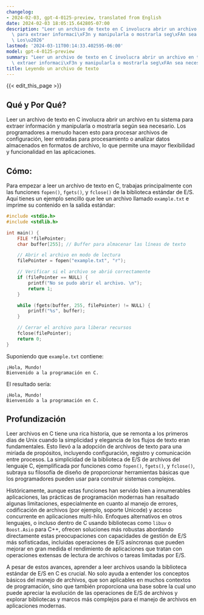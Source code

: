 ```yaml
---
changelog:
- 2024-02-03, gpt-4-0125-preview, translated from English
date: 2024-02-03 18:05:15.642805-07:00
description: "Leer un archivo de texto en C involucra abrir un archivo en tu sistema\
  \ para extraer informaci\xF3n y manipularla o mostrarla seg\xFAn sea necesario.\
  \ Los\u2026"
lastmod: '2024-03-11T00:14:33.402595-06:00'
model: gpt-4-0125-preview
summary: "Leer un archivo de texto en C involucra abrir un archivo en tu sistema para\
  \ extraer informaci\xF3n y manipularla o mostrarla seg\xFAn sea necesario. Los\u2026"
title: Leyendo un archivo de texto
---
```


{{< edit_this_page >}}

## Qué y Por Qué?

Leer un archivo de texto en C involucra abrir un archivo en tu sistema para extraer información y manipularla o mostrarla según sea necesario. Los programadores a menudo hacen esto para procesar archivos de configuración, leer entradas para procesamiento o analizar datos almacenados en formatos de archivo, lo que permite una mayor flexibilidad y funcionalidad en las aplicaciones.

## Cómo:

Para empezar a leer un archivo de texto en C, trabajas principalmente con las funciones `fopen()`, `fgets()`, y `fclose()` de la biblioteca estándar de E/S. Aquí tienes un ejemplo sencillo que lee un archivo llamado `example.txt` e imprime su contenido en la salida estándar:

```c
#include <stdio.h>
#include <stdlib.h>

int main() {
    FILE *filePointer;
    char buffer[255]; // Buffer para almacenar las líneas de texto

    // Abrir el archivo en modo de lectura
    filePointer = fopen("example.txt", "r");

    // Verificar si el archivo se abrió correctamente
    if (filePointer == NULL) {
        printf("No se pudo abrir el archivo. \n");
        return 1;
    }

    while (fgets(buffer, 255, filePointer) != NULL) {
        printf("%s", buffer);
    }

    // Cerrar el archivo para liberar recursos
    fclose(filePointer);
    return 0;
}
```

Suponiendo que `example.txt` contiene:
```
¡Hola, Mundo!
Bienvenido a la programación en C.
```

El resultado sería:
```
¡Hola, Mundo!
Bienvenido a la programación en C.
```

## Profundización

Leer archivos en C tiene una rica historia, que se remonta a los primeros días de Unix cuando la simplicidad y elegancia de los flujos de texto eran fundamentales. Esto llevó a la adopción de archivos de texto para una miríada de propósitos, incluyendo configuración, registro y comunicación entre procesos. La simplicidad de la biblioteca de E/S de archivos del lenguaje C, ejemplificada por funciones como `fopen()`, `fgets()`, y `fclose()`, subraya su filosofía de diseño de proporcionar herramientas básicas que los programadores pueden usar para construir sistemas complejos.

Históricamente, aunque estas funciones han servido bien a innumerables aplicaciones, las prácticas de programación modernas han resaltado algunas limitaciones, especialmente en cuanto al manejo de errores, codificación de archivos (por ejemplo, soporte Unicode) y acceso concurrente en aplicaciones multi-hilo. Enfoques alternativos en otros lenguajes, o incluso dentro de C usando bibliotecas como `libuv` o `Boost.Asio` para C++, ofrecen soluciones más robustas abordando directamente estas preocupaciones con capacidades de gestión de E/S más sofisticadas, incluidas operaciones de E/S asíncronas que pueden mejorar en gran medida el rendimiento de aplicaciones que tratan con operaciones extensas de lectura de archivos o tareas limitadas por E/S.

A pesar de estos avances, aprender a leer archivos usando la biblioteca estándar de E/S en C es crucial. No solo ayuda a entender los conceptos básicos del manejo de archivos, que son aplicables en muchos contextos de programación, sino que también proporciona una base sobre la cual uno puede apreciar la evolución de las operaciones de E/S de archivos y explorar bibliotecas y marcos más complejos para el manejo de archivos en aplicaciones modernas.
